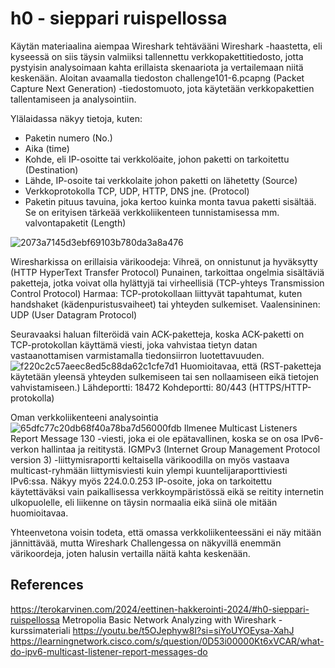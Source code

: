 # h0 - sieppari ruispellossa

Käytän materiaalina aiempaa Wireshark tehtävääni Wireshark -haastetta, eli kyseessä on siis täysin valmiiksi tallennettu verkkopakettitiedosto, jotta pystyisin analysoimaan kahta erillaista skenaariota ja vertailemaan niitä keskenään. 
Aloitan avaamalla tiedoston challenge101-6.pcapng (Packet Capture Next Generation) -tiedostomuoto, jota käytetään verkkopakettien tallentamiseen ja analysointiin. 


Ylälaidassa näkyy tietoja, kuten:
- Paketin numero (No.)
- Aika (time)
- Kohde, eli IP-osoitte tai verkkolöaite, johon paketti on tarkoitettu (Destination)
- Lähde, IP-osoite tai verkkolaite johon paketti on lähetetty (Source)
- Verkkoprotokolla TCP, UDP, HTTP, DNS jne. (Protocol)
- Paketin pituus tavuina, joka kertoo kuinka monta tavua paketti sisältää. Se on erityisen tärkeää verkkoliikenteen tunnistamisessa mm. valvontapaketit (Length)


![2073a7145d3ebf69103b780da3a8a476](https://github.com/Vanam0/tunkeutumistestaus/assets/122449444/4496bf99-9b94-4da2-8545-8c80b399c218)

Wiresharkissa on erillaisia värikoodeja:
Vihreä, on onnistunut ja hyväksytty (HTTP HyperText Transfer Protocol)
Punainen, tarkoittaa ongelmia sisältäviä paketteja, jotka voivat olla hylättyjä tai virheellisiä (TCP-yhteys Transmission Control Protocol)
Harmaa: TCP-protokollaan liittyvät tapahtumat, kuten handshaket (kädenpuristusvaiheet) tai yhteyden sulkemiset.
Vaalensininen: UDP (User Datagram Protocol)

Seuravaaksi haluan filteröidä vain ACK-paketteja, koska ACK-paketti on TCP-protokollan käyttämä viesti, joka vahvistaa tietyn datan vastaanottamisen varmistamalla tiedonsiirron luotettavuuden.
![f220c2c57aeec8ed5c88da62c1cfe7d1](https://github.com/Vanam0/tunkeutumistestaus/assets/122449444/5ffa0117-6a5d-413b-8b46-6a056137716b)
Huomioitavaa, että (RST-paketteja käytetään yleensä yhteyden sulkemiseen tai sen nollaamiseen eikä tietojen vahvistamiseen.)
Lähdeportti: 18472
Kohdeportti: 80/443 (HTTPS/HTTP-protokolla)




Oman verkkoliikenteeni analysointia
![65dfc77c20db68f40a78ba7d56000fdb](https://github.com/Vanam0/tunkeutumistestaus/assets/122449444/64193389-461d-46f9-9d0f-173d1fdf7754)
Ilmenee Multicast Listeners Report Message 130 -viesti, joka ei ole epätavallinen, koska se on osa IPv6-verkon hallintaa ja reititystä.
IGMPv3 (Internet Group Management Protocol version 3) -liittymisraportti keltaisella värikoodilla on myös vastaava multicast-ryhmään liittymisviesti kuin ylempi kuuntelijaraporttiviesti IPv6:ssa. 
Näkyy myös 224.0.0.253 IP-osoite, joka on tarkoitettu käytettäväksi vain paikallisessa verkkoympäristössä eikä se reitity internetin ulkopuolelle, eli liikenne on täysin normaalia eikä siinä ole mitään huomioitavaa.


Yhteenvetona voisin todeta, että omassa verkkoliikenteessäni ei näy mitään jännittävää, mutta Wireshark Challengessa on näkyvillä enemmän värikoordeja, joten halusin vertailla näitä kahta keskenään. 



## References
https://terokarvinen.com/2024/eettinen-hakkerointi-2024/#h0-sieppari-ruispellossa
Metropolia Basic Network Analyzing with Wireshark -kurssimateriali
https://youtu.be/t5OJephyw8I?si=siYoUYOEysa-XahJ
https://learningnetwork.cisco.com/s/question/0D53i00000Kt6xVCAR/what-do-ipv6-multicast-listener-report-messages-do



